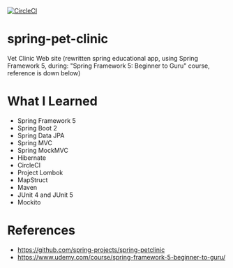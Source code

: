 [![CircleCI](https://circleci.com/gh/MrDenisL/spring-pet-clinic.svg?style=svg)](https://circleci.com/gh/MrDenisL/spring-pet-clinic)
# spring-pet-clinic
Vet Clinic Web site (rewritten spring educational app, using Spring Framework 5, during: "Spring Framework 5: Beginner to Guru" course, reference is down below)
# What I Learned 
* Spring Framework 5
* Spring Boot 2
* Spring Data JPA
* Spring MVC
* Spring MockMVC
* Hibernate
* CircleCI
* Project Lombok
* MapStruct
* Maven
* JUnit 4 and JUnit 5
* Mockito
# References
* https://github.com/spring-projects/spring-petclinic
* https://www.udemy.com/course/spring-framework-5-beginner-to-guru/
